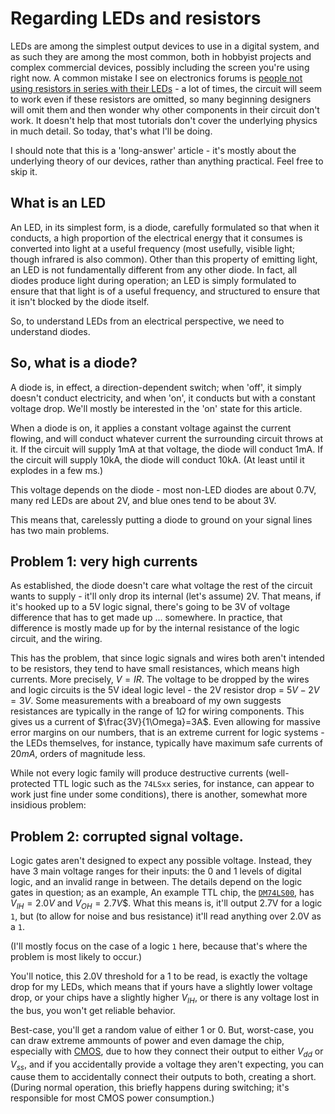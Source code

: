 # Regarding LEDs and resistors

LEDs are among the simplest output devices to use in a digital system, and as such they are among the most common,
both in hobbyist projects and complex commercial devices, possibly including the screen you're using right now.
A common mistake I see on electronics forums is [people not using resistors in series with their LEDs](https://www.reddit.com/r/beneater/search?q=resistor%20led&restrict_sr=1) - a lot of times, the circuit will seem to work
even if these resistors are omitted, so many beginning designers will omit them and then wonder why other
components in their circuit don't work.  It doesn't help that most tutorials don't cover the underlying physics in
much detail.  So today, that's what I'll be doing.

I should note that this is a 'long-answer' article - it's mostly about the underlying theory of our devices,
rather than anything practical.  Feel free to skip it.

## What is an LED

An LED, in its simplest form, is a diode, carefully formulated so that when it conducts, a high proportion of the 
electrical energy that it consumes is converted into light at a useful frequency (most usefully, visible light;
though infrared is also common).  Other than this property of emitting light, an LED is not fundamentally
different from any other diode.  In fact, all diodes produce light during operation; an LED is simply formulated
to ensure that that light is of a useful frequency, and structured to ensure that it isn't blocked by the diode
itself.

So, to understand LEDs from an electrical perspective, we need to understand diodes.

## So, what is a diode?

A diode is, in effect, a direction-dependent switch; when 'off', it simply doesn't conduct electricity, and
when 'on', it conducts but with a constant voltage drop.  We'll mostly be interested in the 'on' state for this
article.

When a diode is on, it applies a constant voltage against the current flowing, and will conduct whatever current
the surrounding circuit throws at it.  If the circuit will supply 1mA at that voltage, the diode will conduct 1mA.
If the circuit will supply 10kA, the diode will conduct 10kA.  (At least until it explodes in a few ms.)

This voltage depends on the diode - most non-LED diodes are about 0.7V, many red LEDs are about 2V, and blue
ones tend to be about 3V.

This means that, carelessly putting a diode to ground on your signal lines has two main problems.

## Problem 1: very high currents

As established, the diode doesn't care what voltage the rest of the circuit wants to supply - it'll only drop its internal (let's assume) 2V.  That means, if it's hooked up to a 5V logic signal, there's going to be 3V of voltage
difference that has to get made up ... somewhere.  In practice, that difference is mostly made up for by the
internal resistance of the logic circuit, and the wiring.

This has the problem, that since logic signals and wires both aren't intended to be resistors, they tend to have
small resistances, which means high currents.  More precisely, $V=IR$.  The voltage to be dropped by the wires
and logic circuits is the 5V ideal logic level - the 2V resistor drop = $5V-2V=3V$.  Some measurements with a 
breaboard of my own suggests resistances are typically in the range of $1\Omega$ for wiring components.  This
gives us a current of $\frac{3V}{1\Omega}=3A$.  Even allowing for massive error margins on our numbers, that is
an extreme current for logic systems - the LEDs themselves, for instance, typically have maximum safe currents of
$20mA$, orders of magnitude less.

While not every logic family will produce destructive currents (well-protected TTL logic such as the `74LSxx` 
series, for instance, can appear to work just fine under some conditions), there is another, somewhat more 
insidious problem:

## Problem 2: corrupted signal voltage.

Logic gates aren't designed to expect any possible voltage.  Instead, they have 3 main voltage ranges for their
inputs: the 0 and 1 levels of digital logic, and an invalid range in between.  The details depend on the logic
gates in question; as an example, An example TTL chip, the [`DM74LS00`](https://www.futurlec.com/74LS/74LS00.shtml), has $V_{IH}=2.0V$ and $V_{OH}
=2.7V$$.  What this means is, it'll output 2.7V for a logic `1`, but (to allow for noise and bus resistance) it'll
read anything over 2.0V as a `1`.

(I'll mostly focus on the case of a logic `1` here, because that's where the problem is most
likely to occur.)

You'll notice, this 2.0V threshold for a 1 to be read, is exactly the voltage drop for my LEDs, which means
that if yours have a slightly lower voltage drop, or your chips have a slightly higher $V_{IH}$, or there is
any voltage lost in the bus, you won't get reliable behavior.  

Best-case, you'll get a random value of either 1 or 0.  But, worst-case, you can draw extreme ammounts of power
and even damage the chip, especially with [CMOS](/logic_families/cmos.html), due to how they connect their
output to either $V_{dd}$ or $V_{ss}$, and if you accidentally provide a voltage they aren't expecting, you can
cause them to accidentally connect their outputs to both, creating a short.  (During normal operation, this
briefly happens during switching; it's responsible for most CMOS power consumption.)